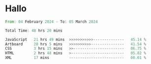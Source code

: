 # Hallo
<!--START_SECTION:waka-->

```rust
From: 04 February 2024 - To: 05 March 2024

Total Time: 48 hrs 20 mins

JavaScript   21 hrs 49 mins  >>>>>>>>>>>--------------   45.14 %
Artboard     20 hrs 5 mins   >>>>>>>>>>---------------   41.54 %
CSS          3 hrs 15 mins   >>-----------------------   06.75 %
HTML         2 hrs 48 mins   >------------------------   05.82 %
XML          17 mins         -------------------------   00.61 %
```

<!--END_SECTION:waka-->

